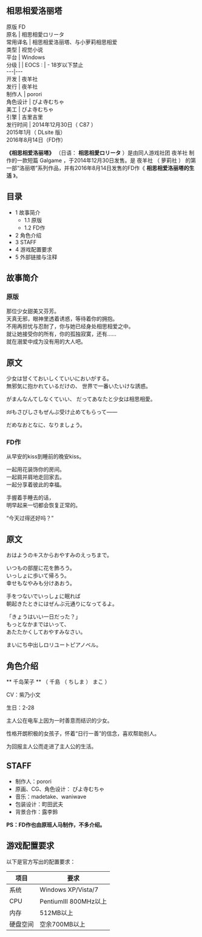 相思相爱洛丽塔  
---  
原版  FD  
原名  |  相思相愛ロリータ   
常用译名  |  相思相爱洛丽塔、与小萝莉相思相爱   
类型  |  视觉小说   
平台  |  Windows   
分级  |  |  EOCS  :  |  \- 18岁以下禁止   
---|---  
开发  |  夜羊社   
发行  |  夜羊社   
制作人  |  porori   
角色设计  |  ぴよ寺むちゃ   
美工  |  ぴよ寺むちゃ   
引擎  |  吉里吉里   
发行时间  |  2014年12月30日（  C87  ）   
2015年1月（  DLsite  版）  
2016年8月14日（FD作）  
  
**《相思相爱洛丽塔》** （日语：  **相思相愛ロリータ** ）是由同人游戏社团  夜羊社  制作的一款短篇  Galgame
，于2014年12月30日发售。是  夜羊社  （  萝莉社  ）  的第一部“洛丽塔”系列作品，并有2016年8月14日发售的FD作《
**相思相爱洛丽塔的生活** 》。

##  目录

  * 1  故事简介 
    * 1.1  原版 
    * 1.2  FD作 
  * 2  角色介绍 
  * 3  STAFF 
  * 4  游戏配置要求 
  * 5  外部链接与注释 

##  故事简介

###  原版

那位少女甜美又芬芳。  
天真无邪，眼神里透着诱惑，等待着你的拥抱。  
不用再担忧与忍耐了，你与她已经身处相思相爱之中。  
就让她接受你的所有，你的孤独寂寞，还有……  
就在溺爱中成为没有用的大人吧。

原文  
---  
少女は甘くておいしくていいにおいがする。  
無邪気に抱かれているだけの、 世界で一番いたいけな誘惑。  
  
がまんなんてしなくていい、 だってあなたと少女は相思相愛。  
  
♯♯もさびしさもぜんぶ受け止めてもらって——  
  
だめなおとなに、なりましょう。  
  
###  FD作

从早安的kiss到睡前的晚安kiss。  
  
一起用花装饰你的房间。  
一起肩并肩地走回家去。  
一起分享着彼此的幸福。  
  
手握着手睡去的话，  
明早起来一切都会恢复正常的。  
  
“今天过得还好吗？”

原文  
---  
おはようのキスからおやすみのえっちまで。  
  
いつもの部屋に花を飾ろう。  
いっしょに歩いて帰ろう。  
幸せもなやみも分けあおう。  
  
手をつないでいっしょに眠れば  
朝起きたときにはぜんぶ元通りになってるよ。  
  
「きょうはいい一日だった？」  
もっとなかまではいって、  
あたたかくしておやすみなさい。  
  
まいにち中出しロリユートピアノベル。  
  
##  角色介绍

** 千岛茉子  ** （  千島  （  ちしま  ）  まこ  ）

CV：紫乃小文

生日：2-28

主人公在电车上因为一时善意而结识的少女。

性格开朗积极的女孩子，怀着“日行一善”的信念，喜欢帮助别人。

为回报主人公而走进了主人公的生活。

##  STAFF

  * 制作人：porori 
  * 原画、CG、角色设计：  ぴよ寺むちゃ 
  * 音乐：madetake、waniwave 
  * 包装设计：町田武夫 
  * 背景合作：露李鈴 

**PS：FD作也由原班人马制作，不多介绍。**

##  游戏配置要求

以下是官方写出的配置要求：

项目  |  要求   
---|---  
系统  |  Windows XP/Vista/7   
CPU  |  PentiumIII 800MHz以上   
内存  |  512MB以上   
硬盘空间  |  空余700MB以上   
  